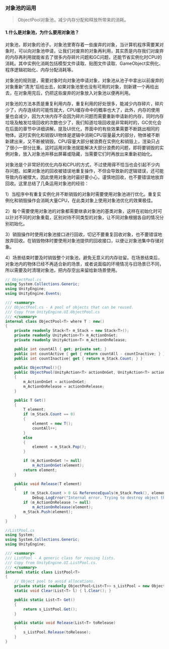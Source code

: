 ### 对象池的运用

> ObjectPool对象池，减少内存分配和释放所带来的消耗。

#### 1.什么是对象池，为什么要用对象池？

对象池，即对象的池子。对象池里寄存着一些废弃的对象，当计算机程序需要某对象时，可以向对象池申请，让我们对废弃的对象再利用，其实质是内存我们对废弃的内存再利用就能省去了很多内存碎片问题和GC问题，还能节省实例化时CPU的消耗。其中实例化消耗包括模型文件读取、贴图文件读取、GameObject实例化、程序逻辑初始化、内存分配消耗等。



对象池的规则是，需要对象时向对象池申请对象，对象池从池子中拿出以前废弃的对象重新“清洗”后给出去，如果对象池里也没有可用的对象，则新建一个再给出去，在对象用完后，仍把这些废弃的对象放入对象池以便再利用。

对象池的方法本质是重复利用内存，重复利用的好处很多，能减少内存碎片，碎片少了，内存连续的可能性就大，CPU缓存命中的概率也大了，此外，内存的使用量也会减少，因为大块内存不会因为碎片问题而需要重新申请新的内存，同时内存垃圾及触发垃圾回收的次数也少了，我们知道垃圾回收是非常耗时的，GC优化会在后面的章节中详细讲解。提及UI优化，界面中的有些效果需要不断跳出相同的物体。这时实例化和销毁UI物体是逻辑中消耗CPU容量最大的部分，物体被不断新建出来，又不断被销毁。CPU容量大部分被浪费在实例化和销毁上，渲染只占了很小一部分比重。这时运用对象池就能解决大部分浪费的问题，即将要销毁的实例对象，放入对象池并移出屏幕或隐藏，当需要它们时再放出来重新初始化。



对象池是个非常好的优化内存和CPU的方式，不过使用得不恰当也会引起不少内存问题。如果对象池的回收被错误地重复操作，不但会导致新的逻辑错误，还可能导致内存被撑大，因此使用对象池时最好要小心，谨慎地回收，也不要错误地放弃回收。这里总结了几条运用对象池的经验：

1）当程序中有重复实例化并不断销毁的对象时需要使用对象池进行优化。重复实例化和销毁操作会消耗大量CPU，在此类对象上使用对象池优化的效果极佳。

2）每个需要使用对象池的对象都需要继承对象池的基类对象，这样在初始化时可以针对不同的对象重载，区别对待不同类型的对象，让不同对象根据各自的情况分别初始化。

3）销毁操作时使用对象池接口进行回收，切记不要重复回收对象，也不要错误地放弃回收。在销毁物体时要使用对象池提供的回收接口，以便让对象池集中存储对象。

4）场景结束时要及时销毁整个对象池，避免无意义的内存驻留。在场景结束后，对象池内的物体已经不再适合新的场景，或者说面临的环境情况与旧场景已不同，所以需要及时清理对象池，把内存空出来留给新场景使用。

```c#
// ObjectPool.cs
using System.Collections.Generic;
using UnityEngine;
using UnityEngine.Events;

/// <summary>
/// ObjectPool.cs - A pool of objects that can be reused.
/// Copy from UnityEngine.UI.ObjectPool.cs
/// </summary>
internal class ObjectPool<T> where T : new()
{
    private readonly Stack<T> m_Stack = new Stack<T>();
    private readonly UnityAction<T> m_ActionOnGet;
    private readonly UnityAction<T> m_ActionOnRelease;

    public int countAll { get; private set; }
    public int countActive { get { return countAll - countInactive; } }
    public int countInactive{ get { return m_Stack.Count; } }
    
    public ObjectPool(){}
    public ObjectPool(UnityAction<T> actionOnGet, UnityAction<T> actionOnRelease)
    {
        m_ActionOnGet = actionOnGet;
        m_ActionOnRelease = actionOnRelease;
    }

    public T Get()
    {
        T element;
        if (m_Stack.Count == 0)
        {
            element = new T();
            countAll++;
        }
        else
        {
            element = m_Stack.Pop();
        }

        if (m_ActionOnGet != null)
            m_ActionOnGet(element);
        return element;
    }

    public void Release(T element)
    {
        if (m_Stack.Count > 0 && ReferenceEquals(m_Stack.Peek(), element))
            Debug.LogError("Internal error. Trying to destroy object that is already released to pool.");
        if (m_ActionOnRelease != null)
            m_ActionOnRelease(element);
        m_Stack.Push(element);
    }
}
```



```c#
//ListPool.cs
using System;
using System.Collections.Generic;
using UnityEngine;

/// <summary>
/// ListPool - A generic class for reusing lists.
/// Copy from UnityEngine.UI.ListPool.cs.
/// </summary>
internal static class ListPool<T>
{
    // Object pool to avoid allocations.
    private static readonly ObjectPool<List<T>> s_ListPool = new ObjectPool<List<T>>(null, Clear);
    static void Clear(List<T> l) { l.Clear(); }

    public static List<T> Get()
    {
        return s_ListPool.Get();
    }

    public static void Release(List<T> toRelease)
    {
        s_ListPool.Release(toRelease);
    }
}
```

